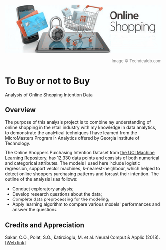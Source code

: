![Image of Online Shopping](https://github.com/vcai01/to_buy_or_not_to_buy_classification/blob/master/online-banner.jpg)
<div align="right"><font color=grey size=2>Image © Techdealdb.com</font></div>

# To Buy or not to Buy
Analysis of Online Shopping Intention Data

## Overview

The purpose of this analysis project is to combine my understanding of online shopping in the retail industry with my knowledge in data analytics, to demonstrate the analytical techniques I have learned from the MicroMasters Program in Analytics offered by Georgia Institute of Technology. 

The Online Shoppers Purchasing Intention Dataset from  <a href="https://archive.ics.uci.edu/ml/datasets/Online+Shoppers+Purchasing+Intention+Dataset#">the UCI Machine Learning Repository</a>, has 12,330 data points and consists of both numerical and categorical attributes. The models I used here include logistic regression, support vector machines, k-nearest-neighbour, which helped to detect online shoppers purchasing patterns and forcast their intention. The outline of the analysis is as follows:

- Conduct exploratory analysis;
- Develop research questions about the data;
- Complete data preprocessing for the modeling;
- Apply learning algorithm to compare various models' performances and answer the questions.

## Credits and Appreciation

Sakar, C.O., Polat, S.O., Katircioglu, M. et al. Neural Comput & Applic (2018). <a href="https://link.springer.com/article/10.1007%2Fs00521-018-3523-0">[Web link]</a>

